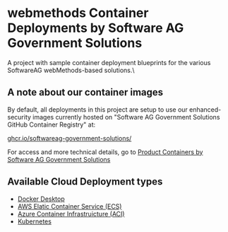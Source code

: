 # webmethods Container Deployments by Software AG Government Solutions 

A project with sample container deployment blueprints for the various SoftwareAG webMethods-based solutions.\\

## A note about our container images

By default, all deployments in this project are setup to use our enhanced-security images currently hosted on "Software AG Government Solutions GitHub Container Registry" at: 

[ghcr.io/softwareag-government-solutions/](https://github.com/orgs/softwareag-government-solutions/packages)

For access and more technical details, go to [Product Containers by Software AG Government Solutions](https://softwareag-government-solutions.github.io/saggov-containers/)

## Available Cloud Deployment types

- [Docker Desktop](./docker/README.md)
- [AWS Elatic Container Service (ECS)](./aws_ecs/README.md)
- [Azure Container Infrastruicture (ACI)](./azure_aci/README.md)
- [Kubernetes](./kubernetes/README.md)
